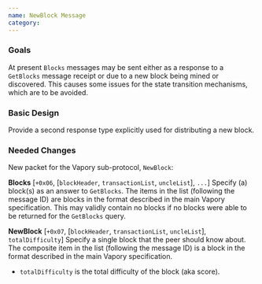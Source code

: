 ```yaml
---
name: NewBlock Message
category: 
---
```


### Goals

At present `Blocks` messages may be sent either as a response to a `GetBlocks` message receipt or due to a new block being mined or discovered. This causes some issues for the state transition mechanisms, which are to be avoided.

### Basic Design

Provide a second response type explicitly used for distributing a new block.

### Needed Changes

New packet for the Vapory sub-protocol, `NewBlock`:

**Blocks**
[`+0x06`, [`blockHeader`, `transactionList`, `uncleList`], `...`] Specify (a) block(s) as an answer to `GetBlocks`. The items in the list (following the message ID) are blocks in the format described in the main Vapory specification. This may validly contain no blocks if no blocks were able to be returned for the `GetBlocks` query.

**NewBlock**
[`+0x07`, [`blockHeader`, `transactionList`, `uncleList`], `totalDifficulty`] Specify a single block that the peer should know about. The composite item in the list (following the message ID) is a block in the format described in the main Vapory specification.
- `totalDifficulty` is the total difficulty of the block (aka score).
